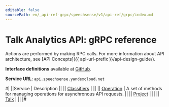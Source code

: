 ```yaml
---
editable: false
sourcePath: en/_api-ref-grpc/speechsense/v1/api-ref/grpc/index.md
---
```


# Talk Analytics API: gRPC reference

Actions are performed by making RPC calls. For more information about API architecture, see [API Concepts]({{ api-url-prefix }}/api-design-guide/).

**Interface definitions** available at [GitHub](https://github.com/yandex-cloud/cloudapi/tree/master/yandex/cloud/speechsense/v1).

**Service URL**: `api.speechsense.yandexcloud.net`

#|
||Service | Description ||
|| [Classifiers](Classifiers/index.md) |  ||
|| [Operation](Operation/index.md) | A set of methods for managing operations for asynchronous API requests. ||
|| [Project](Project/index.md) |  ||
|| [Talk](Talk/index.md) |  ||
|#